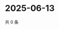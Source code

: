 # 2025-06-13

共 0 条

<!-- BEGIN ZHIHUVIDEO -->
<!-- 最后更新时间 Fri Jun 13 2025 17:12:57 GMT+0800 (China Standard Time) -->

<!-- END ZHIHUVIDEO -->
